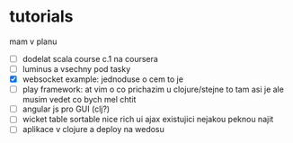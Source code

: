 # tutorials

mam v planu 
 - [ ] dodelat scala course c.1 na coursera
 - [ ] luminus a vsechny pod tasky
 - [x] websocket example: jednoduse o cem to je
 - [ ] play framework: at vim o co prichazim u clojure/stejne to tam asi je ale musim vedet co bych mel chtit
 - [ ] angular js pro GUI (clj?)
 - [ ] wicket table sortable nice rich ui ajax existujici nejakou peknou najit
 - [ ] aplikace v clojure a deploy na wedosu
